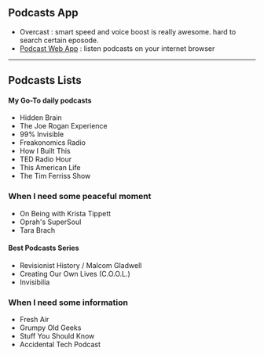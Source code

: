 ## Podcasts App

- Overcast : smart speed and voice boost is really awesome. hard to search certain eposode.
- [Podcast Web App](http://podcastapp.ehubsoft.net/) : listen podcasts on your internet browser

---

## Podcasts Lists

#### My Go-To daily podcasts
- Hidden Brain
- The Joe Rogan Experience
- 99% Invisible
- Freakonomics Radio
- How I Built This
- TED Radio Hour
- This American Life
- The Tim Ferriss Show

### When I need some peaceful moment
- On Being with Krista Tippett
- Oprah's SuperSoul
- Tara Brach

#### Best Podcasts Series
- Revisionist History / Malcom Gladwell
- Creating Our Own Lives (C.O.O.L.)
- Invisibilia

### When I need some information
- Fresh Air
- Grumpy Old Geeks
- Stuff You Should Know
- Accidental Tech Podcast
